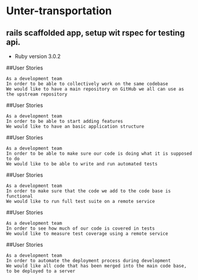 # Unter-transportation
## rails scaffolded app, setup wit rspec for testing api. 



* Ruby version 3.0.2



##User Stories
```
As a development team
In order to be able to collectively work on the same codebase
We would like to have a main repository on GitHub we all can use as the upstream repository

```

##User Stories
```
As a development team
In order to be able to start adding features
We would like to have an basic application structure 

```

##User Stories
```
As a development team
In order to be able to make sure our code is doing what it is supposed to do
We would like to be able to write and run automated tests

```

##User Stories
```
As a development team
In order to make sure that the code we add to the code base is functional
We would like to run full test suite on a remote service

```

##User Stories
```
As a development team
In order to see how much of our code is covered in tests
We would like to measure test coverage using a remote service 

```

##User Stories
```
As a development team
In order to automate the deployment process during development
We would like all code that has been merged into the main code base, to be deployed to a server

```


